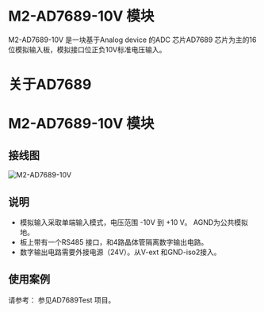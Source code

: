 # M2-AD7689-10V 模块
M2-AD7689-10V 是一块基于Analog device 的ADC 芯片AD7689 芯片为主的16位模拟输入板，模拟接口位正负10V标准电压输入。
# 关于AD7689
# M2-AD7689-10V 模块
## 接线图
![M2-AD7689-10V](https://github.com/modular2/modular2/blob/master/hardware/images/M2-AD7689-10V.png)
## 说明
+ 模拟输入采取单端输入模式，电压范围 -10V 到 +10 V。 AGND为公共模拟地。 
+ 板上带有一个RS485 接口，和4路晶体管隔离数字输出电路。  
+ 数字输出电路需要外接电源（24V）。从V-ext 和GND-iso2接入。
## 使用案例
请参考：
参见AD7689Test 项目。 
